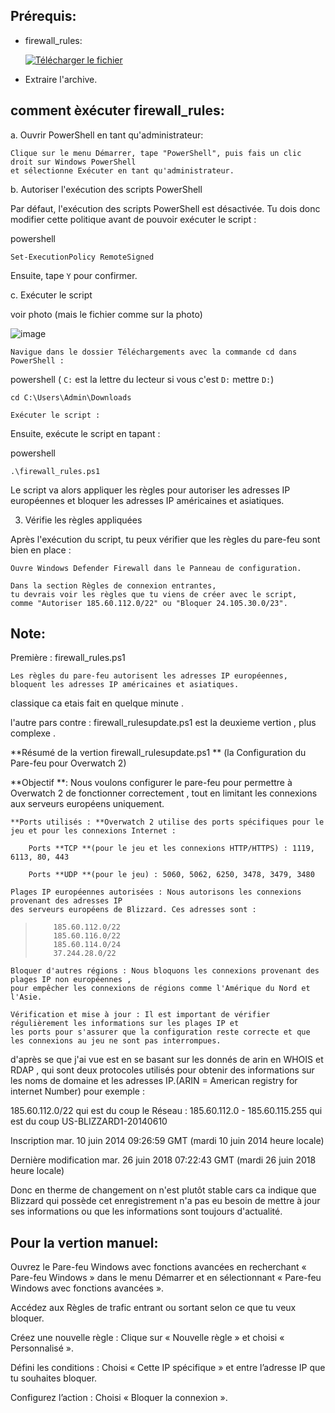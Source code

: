## Prérequis:

- firewall_rules:

  [![Télécharger le fichier](https://github.com/user-attachments/assets/4c318b41-f48c-4751-8fa6-2265e0156ff1)](https://github.com/Popolia/firewall_rules/archive/refs/heads/main.zip)

- Extraire l'archive.

## comment èxécuter firewall_rules:

a. Ouvrir PowerShell en tant qu'administrateur:

    Clique sur le menu Démarrer, tape "PowerShell", puis fais un clic droit sur Windows PowerShell 
    et sélectionne Exécuter en tant qu'administrateur.

b. Autoriser l'exécution des scripts PowerShell

Par défaut, l'exécution des scripts PowerShell est désactivée. Tu dois donc modifier cette politique
avant de pouvoir exécuter le script :

powershell

`Set-ExecutionPolicy RemoteSigned`

Ensuite, tape `Y` pour confirmer.

c. Exécuter le script

voir photo (mais le fichier comme sur la photo)

![image](https://github.com/user-attachments/assets/d342cf9b-fdd0-4382-8d58-faec459a7479)

    Navigue dans le dossier Téléchargements avec la commande cd dans PowerShell :

powershell ( `C:` est la lettre du lecteur si vous c'est `D:` mettre `D:`)

`cd C:\Users\Admin\Downloads`

    Exécuter le script :

Ensuite, exécute le script en tapant :

powershell

`.\firewall_rules.ps1`

Le script va alors appliquer les règles pour autoriser les adresses IP européennes et 
bloquer les adresses IP américaines et asiatiques.

3. Vérifie les règles appliquées

Après l'exécution du script, tu peux vérifier que les règles du pare-feu sont bien en place :

    Ouvre Windows Defender Firewall dans le Panneau de configuration.

    Dans la section Règles de connexion entrantes,
    tu devrais voir les règles que tu viens de créer avec le script,
    comme "Autoriser 185.60.112.0/22" ou "Bloquer 24.105.30.0/23".


## Note:

Première : firewall_rules.ps1

`Les règles du pare-feu autorisent les adresses IP européennes,
bloquent les adresses IP américaines et asiatiques.`

classique ca etais fait en quelque minute .

l'autre pars contre :  firewall_rulesupdate.ps1  est la deuxieme  vertion , plus complexe .

**Résumé de la vertion firewall_rulesupdate.ps1 ** (la Configuration du Pare-feu pour Overwatch 2)

**Objectif **: Nous voulons configurer le pare-feu pour permettre à Overwatch 2 de fonctionner correctement ,
tout en limitant les connexions aux serveurs européens uniquement.

    **Ports utilisés : **Overwatch 2 utilise des ports spécifiques pour le jeu et pour les connexions Internet :

        Ports **TCP **(pour le jeu et les connexions HTTP/HTTPS) : 1119, 6113, 80, 443

        Ports **UDP **(pour le jeu) : 5060, 5062, 6250, 3478, 3479, 3480

    Plages IP européennes autorisées : Nous autorisons les connexions provenant des adresses IP 
    des serveurs européens de Blizzard. Ces adresses sont :

>         185.60.112.0/22
>         185.60.116.0/22
>         185.60.114.0/24
>         37.244.28.0/22

    Bloquer d'autres régions : Nous bloquons les connexions provenant des plages IP non européennes ,
    pour empêcher les connexions de régions comme l'Amérique du Nord et l'Asie.

    Vérification et mise à jour : Il est important de vérifier régulièrement les informations sur les plages IP et
    les ports pour s'assurer que la configuration reste correcte et que les connexions au jeu ne sont pas interrompues.

d'après se que j'ai vue est en se basant sur les donnés de arin en WHOIS et RDAP  ,
qui sont deux protocoles utilisés pour obtenir des informations sur les noms de domaine et les adresses IP.(ARIN = American registry for internet Number) 
pour exemple : 

185.60.112.0/22
qui est du coup  le Réseau : 185.60.112.0 - 185.60.115.255
qui est du coup
US-BLIZZARD1-20140610

Inscription
mar. 10 juin 2014 09:26:59 GMT (mardi 10 juin 2014 heure locale)

Dernière modification
mar. 26 juin 2018 07:22:43 GMT (mardi 26 juin 2018 heure locale)

Donc en therme de changement on n'est plutôt stable cars ca indique  que Blizzard qui possède cet enregistrement n'a pas eu besoin de mettre à jour ses informations ou que les informations sont toujours d'actualité.

## Pour la vertion manuel:

Ouvrez le Pare-feu Windows avec fonctions avancées en recherchant « Pare-feu Windows » dans le menu Démarrer et en sélectionnant « Pare-feu Windows avec fonctions avancées ».

Accédez aux Règles de trafic entrant ou sortant selon ce que tu veux bloquer.

Créez une nouvelle règle : Clique sur « Nouvelle règle » et choisi « Personnalisé ».

Défini les conditions : Choisi « Cette IP spécifique » et entre l’adresse IP que tu souhaites bloquer.

Configurez l’action : Choisi « Bloquer la connexion ». 

